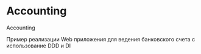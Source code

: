 # Accounting
Accounting

Пример реализации Web приложения для ведения банковского счета
с использование DDD и DI